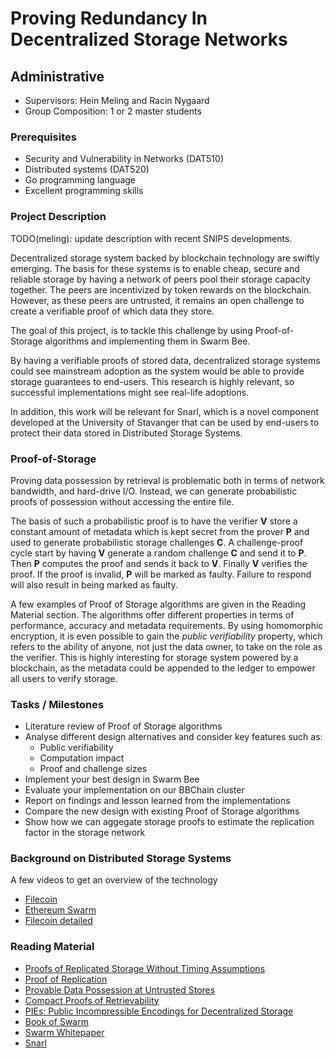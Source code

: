 # Proving Redundancy In Decentralized Storage Networks

## Administrative

- Supervisors: Hein Meling and Racin Nygaard
- Group Composition: 1 or 2 master students

### Prerequisites

- Security and Vulnerability in Networks (DAT510)
- Distributed systems (DAT520)
- Go programming language
- Excellent programming skills

### Project Description

TODO(meling): update description with recent SNIPS developments.

Decentralized storage system backed by blockchain technology are swiftly emerging.
The basis for these systems is to enable cheap, secure and reliable storage by having a network of peers pool their storage capacity together.
The peers are incentivized by token rewards on the blockchain.
However, as these peers are untrusted, it remains an open challenge to create a verifiable proof of which data they store.

The goal of this project, is to tackle this challenge by using Proof-of-Storage algorithms and implementing them in Swarm Bee.

By having a verifiable proofs of stored data, decentralized storage systems could see mainstream adoption as the system would be able to provide storage guarantees to end-users. This research is highly relevant, so successful implementations might see real-life adoptions.

In addition, this work will be relevant for Snarl, which is a novel component developed at the University of Stavanger that can be used by end-users to protect their data stored in Distributed Storage Systems.

### Proof-of-Storage

Proving data possession by retrieval is problematic both in terms of network bandwidth, and hard-drive I/O. Instead, we can generate probabilistic proofs of possession without accessing the entire file.

The basis of such a probabilistic proof is to have the verifier **V** store a constant amount of metadata which is kept secret from the prover **P** and used to generate probabilistic storage challenges **C**. A challenge-proof cycle start by having **V** generate a random challenge **C** and send it to **P**. Then **P** computes the proof and sends it back to **V**. Finally **V** verifies the proof. If the proof is invalid, **P** will be marked as faulty. Failure to respond will also result in being marked as faulty.

A few examples of Proof of Storage algorithms are given in the Reading Material section. The algorithms offer different properties in terms of performance, accuracy and metadata requirements. By using homomorphic encryption, it is even possible to gain the *public verifiability* property, which refers to the ability of anyone, not just the data owner, to take on the role as the verifier. This is highly interesting for storage system powered by a blockchain, as the metadata could be appended to the ledger to empower all users to verify storage.

### Tasks / Milestones

- Literature review of Proof of Storage algorithms
- Analyse different design alternatives and consider key features such as:
  - Public verifiability
  - Computation impact
  - Proof and challenge sizes
- Implement your best design in Swarm Bee
- Evaluate your implementation on our BBChain cluster
- Report on findings and lesson learned from the implementations
- Compare the new design with existing Proof of Storage algorithms
- Show how we can aggegate storage proofs to estimate the replication factor in the storage network

### Background on Distributed Storage Systems

A few videos to get an overview of the technology

- [Filecoin](https://www.youtube.com/watch?v=EClPAFPeXIQ)
- [Ethereum Swarm](https://www.youtube.com/watch?v=VgTZV471WFM)
- [Filecoin detailed](https://www.youtube.com/watch?v=P28aNAdZDi4)
  
### Reading Material

- [Proofs of Replicated Storage Without Timing Assumptions](https://eprint.iacr.org/2018/654.pdf)
- [Proof of Replication](https://filecoin.io/proof-of-replication.pdf)
- [Provable Data Possession at Untrusted Stores](https://eprint.iacr.org/2007/202.pdf)
- [Compact Proofs of Retrievability](https://eprint.iacr.org/2008/073.pdf)
- [PIEs: Public Incompressible Encodings for Decentralized Storage](https://eprint.iacr.org/2018/684.pdf)
- [Book of Swarm](https://www.ethswarm.org/The-Book-of-Swarm.pdf)
- [Swarm Whitepaper](https://www.ethswarm.org/swarm-whitepaper.pdf)
- [Snarl](##TODO)
